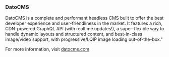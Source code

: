 ### DatoCMS

DatoCMS is a complete and performant headless CMS built to offer the best developer experience and user-friendliness in the market. It features a rich, CDN-powered GraphQL API (with realtime updates!), a super-flexible way to handle dynamic layouts and structured content, and best-in-class image/video support, with progressive/LQIP image loading out-of-the-box."

For more information, visit [datocms.com](https://datocms.com)
